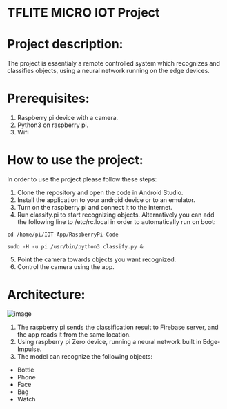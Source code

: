 # TFLITE MICRO IOT Project 

# Project description:
The project is essentialy a remote controlled system which recognizes and classifies objects, using a neural network running on the edge devices.

# Prerequisites:
1. Raspberry pi device with a camera.
2. Python3 on raspberry pi.
3. Wifi

# How to use the project:
In order to use the project please follow these steps:
1. Clone the repository and open the code in Android Studio.
2. Install the application to your android device or to an emulator.
3. Turn on the raspberry pi and connect it to the internet.
4. Run classify.pi to start recognizing objects. Alternatively you can add the following line to /etc/rc.local in order to automatically run on boot:

`cd /home/pi/IOT-App/RaspberryPi-Code`

`sudo -H -u pi /usr/bin/python3 classify.py &`

5. Point the camera towards objects you want recognized.
6. Control the camera using the app.

# Architecture:

![image](https://user-images.githubusercontent.com/97453576/152567363-f313eea6-da8a-41c6-b9fd-7213fbb365a5.png)

1. The raspberry pi sends the classification result to Firebase server, and the app reads it from the same location.
2. Using raspberry pi Zero device, running a neural network built in Edge-Impulse.
3. The model can recognize the following objects:
  * Bottle
  * Phone
  * Face
  * Bag
  * Watch


